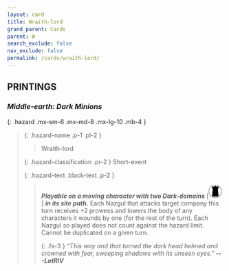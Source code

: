 ```yaml
---
layout: card
title: Wraith-lord
grand_parent: Cards
parent: W
search_exclude: false
nav_exclude: false
permalink: /cards/wraith-lord/
---
```


## PRINTINGS


### _Middle-earth: Dark Minions_

{: .hazard .mx-sm-6 .mx-md-8 .mx-lg-10 .mb-4 }
> {: .hazard-name .p-1 .pl-2 }
> > <div class="hazard-mp"></div>
> > <div class="card-name">Wraith-lord</div>
>
> {: .hazard-classification .pr-2 }
> Short-event
>
> {: .hazard-text .black-text .p-2 }
> > ***Playable on a moving character with two Dark-domains*** \[![](/assets/images/dark-domain.svg)] ***in its site path.*** Each Nazgul that attacks target company this turn receives +2 prowess and lowers the body of any characters it wounds by one (for the rest of the turn). Each Nazgul so played does not count against the hazard limit. Cannot be duplicated on a given turn. 
> > 
> > {: .fs-3 } 
> > _“This way and that turned the dark head helmed and crowned with fear, sweeping shadows with its unseen eyes."_ ***---&#65279;LotRIV*** 
>
